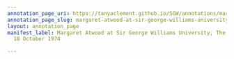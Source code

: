 ```yaml
---
annotation_page_uri: https://tanyaclement.github.io/SGW/annotations/margaret-atwood-at-sir-george-williams-university-the-poetry-series-18-october-1974-canvas-1-audience-member-13.json
annotation_page_slug: margaret-atwood-at-sir-george-williams-university-the-poetry-series-18-october-1974-canvas-1-audience-member-13
layout: annotation_page
manifest_label: Margaret Atwood at Sir George Williams University, The Poetry Series,
  18 October 1974

---
```

